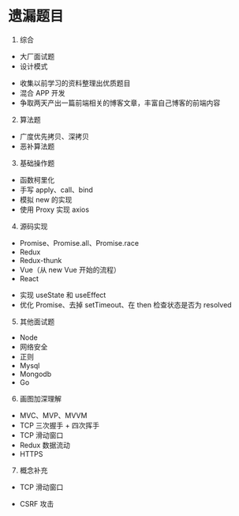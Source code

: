 # 遗漏题目

1. 综合
  * 大厂面试题
  * 设计模式
  - 收集以前学习的资料整理出优质题目
  - 混合 APP 开发
  - 争取两天产出一篇前端相关的博客文章，丰富自己博客的前端内容

2. 算法题
  - 广度优先拷贝、深拷贝
  - 恶补算法题

3. 基础操作题
  * 函数柯里化
  * 手写 apply、call、bind
  * 模拟 new 的实现
  * 使用 Proxy 实现 axios

4. 源码实现
  * Promise、Promise.all、Promise.race
  * Redux
  * Redux-thunk
  * Vue（从 new Vue 开始的流程）
  * React
  - 实现 useState 和 useEffect
  - 优化 Promise、去掉 setTimeout、在 then 检查状态是否为 resolved

5. 其他面试题
  - Node
  - 网络安全
  - 正则
  - Mysql
  - Mongodb
  - Go

6. 画图加深理解
  - MVC、MVP、MVVM
  - TCP 三次握手 + 四次挥手
  - TCP 滑动窗口
  - Redux 数据流动
  - HTTPS

7. 概念补充
  - TCP 滑动窗口
  * CSRF 攻击